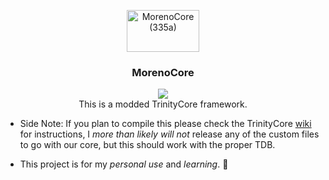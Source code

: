 <p align="center">
  <a href="https://github.com/denveous/MorenoCore3">
    <img src="https://morenoland.xyz/images/morenocore.png" alt="MorenoCore (335a)" width="116px" height="67px">
  </a>
  <h3 align="center">MorenoCore</h3>

  <p align="center">
      <img src="https://app.travis-ci.com/Denveous/MorenoCore3.svg?token=4DNrLZrAqbjUC85UwvEV&branch=335"><br>
     This is a modded TrinityCore framework. 

  * Side Note: If you plan to compile this please check the TrinityCore <a href="https://trinitycore.atlassian.net/wiki/spaces/tc/overview">wiki</a> for instructions, I *more than likely will not* release any of the custom files to go with our core, but this should work with the proper TDB.

  * This project is for my *personal use* and *learning*. 🤪

  </p>
</p>


